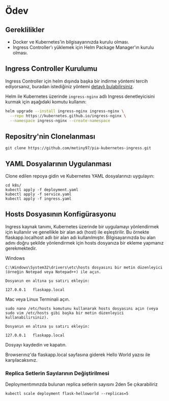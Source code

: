 # Ödev

## Gereklilikler

- Docker ve Kubernetes'in bilgisayarınızda kurulu olması.
- Ingress Controller'ı yüklemek için Helm Package Manager'ın kurulu olması.

## Ingress Controller Kurulumu
Ingress Controller için helm dışında başka bir indirme yöntemi tercih ediyorsanız, buradan istediğiniz yöntemi [detaylı bulabilirsiniz](https://kubernetes.github.io/ingress-nginx/deploy/).

Helm ile Kubernetes üzerinde `ingress-nginx` adlı Ingress denetleyicisini kurmak için aşağıdaki komutu kullanın:

```bash
helm upgrade --install ingress-nginx ingress-nginx \
  --repo https://kubernetes.github.io/ingress-nginx \
  --namespace ingress-nginx --create-namespace
```

## Repositry'nin Clonelanması
```
git clone https://github.com/metiny97/pia-kubernetes-ingress.git
```

## YAML Dosyalarının Uygulanması
Clone edilen repoya gidin ve Kubernetes YAML dosyalarınızı uygulayın:
```
cd k8s/
kubectl apply -f deployment.yaml
kubectl apply -f service.yaml
kubectl apply -f ingress.yaml
```

## Hosts Dosyasının Konfigürasyonu
Ingress kaynak tanımı, Kubernetes üzerinde bir uygulamayı yönlendirmek için kullanılır ve genellikle bir alan adı (host) ile eşleştirilir. Bu örnekte flaskapp.localhost adlı bir alan adı kullanılmıştır. Bilgisayarınızda bu alan adını doğru şekilde yönlendirmek için hosts dosyanıza bir ekleme yapmanız gerekmektedir.


Windows
```
C:\Windows\System32\drivers\etc\hosts dosyasını bir metin düzenleyici (örneğin Notepad veya Notepad++) ile açın.

Dosyanın en altına şu satırı ekleyin:

127.0.0.1   flaskapp.local
```

Mac veya Linux
Terminali açın.
```
sudo nano /etc/hosts komutunu kullanarak hosts dosyasını açın (veya sudo vim /etc/hosts gibi başka bir metin düzenleyici kullanabilirsiniz).

Dosyanın en altına şu satırı ekleyin:

127.0.0.1   flaskapp.local

```
Dosyayı kaydedin ve kapatın.

Browserınız'da flaskapp.local sayfasına giderek Hello World yazısı ile karşılacaksınız.


### Replica Setlerin Sayılarının Değiştirilmesi
Deploymentımınzda bulunan replica setlerin sayısını 2den 5e çıkarabiliriz
``` 
kubectl scale deployment flask-helloworld --replicas=5
```

